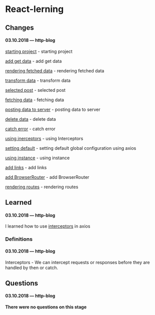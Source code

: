 # React-lerning

## Changes

#### 03.10.2018 — http-blog
[starting project](https://github.com/Mikele11/React-lerning/commit/6fdbae86da10e9456119b423bb6fb8819db5bbfd) - starting project

[add get data](https://github.com/Mikele11/React-lerning/commit/b04855dbd04f3bc73c0c87bdbd99400c5e9225fc) - add get data

[rendering fetched data](https://github.com/Mikele11/React-lerning/commit/933a6be82bafac80a6aacc430787cc2b0cddb6aa) - rendering fetched data

[transform data](https://github.com/Mikele11/React-lerning/commit/a74f1920a43f19f01db7c94726fe611e212c346e) - transform data

[selected post](https://github.com/Mikele11/React-lerning/commit/c9f3e191a0fb2b02a310a6785595f9abb33aa1c6) - selected post

[fetching data](https://github.com/Mikele11/React-lerning/commit/805f3b08be0113c4552735bb55cc75d60de6b026) - fetching data

[posting data to server](https://github.com/Mikele11/React-lerning/commit/6c2f27a867c64665a7e81f7b2c6e00f2eefbd5b6) - posting data to server

[delete data](https://github.com/Mikele11/React-lerning/commit/dfc1105e0664cb3fa1540ab45c40a0bd7b9da36e) - delete data

[catch error](https://github.com/Mikele11/React-lerning/commit/20b93399aa65948492c6e5319382bbb7fd4883dc) - catch error

[using inerceptors](https://github.com/Mikele11/React-lerning/commit/006cb92b591bafe0fdf367351ac799bd580ffc26) - using Interceptors

[setting default](https://github.com/Mikele11/React-lerning/commit/bd3c182f075ad265e91133ffdeeacdee035bdcd0) - setting default global configuration using axios

[using instance](https://github.com/Mikele11/React-lerning/commit/76b3d7fc77d6c5198d2f301a22196a92da273b1b) - using instance

[add links](https://github.com/Mikele11/React-lerning/commit/60c95249e3b827a869f777f7d3ba58b5b3ab6d3b) - add links

[add BrowserRouter](https://github.com/Mikele11/React-lerning/commit/de9aac23f3504ab03e6cfb248b5f1ec90858108a) - add BrowserRouter

[rendering routes](https://github.com/Mikele11/React-lerning/commit/57940ceba4f3fa764162beaea2f3de1a817eae4a) - rendering routes

## Learned

#### 03.10.2018 — http-blog

I learned how to use [interceptors](#interceptors) in axios


### Definitions

#### 03.10.2018 — http-blog

<a name="interceptors"></a>Interceptors - We can intercept requests or responses before they are handled by then or catch.

## Questions

#### 03.10.2018 — http-blog

**There were no questions on this stage**